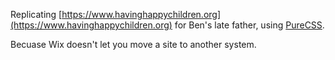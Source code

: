 Replicating [https://www.havinghappychildren.org](https://www.havinghappychildren.org) for Ben's late father, using [PureCSS](https://purecss.io/).

Becuase Wix doesn't let you move a site to another system.

